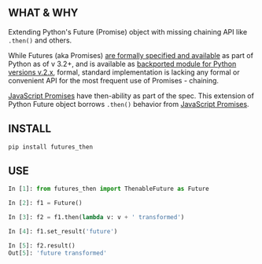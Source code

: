 ## WHAT & WHY

Extending Python's Future (Promise) object with missing chaining API like `.then()` and others.

While Futures (aka Promises) [are formally specified and available](https://www.python.org/dev/peps/pep-3148/) as part of Python as of v 3.2+,
and is available as [backported module for Python versions v.2.x](https://pypi.python.org/pypi/futures),
formal, standard implementation is lacking any formal or convenient API for the most frequent use of Promises - chaining.

[JavaScript Promises](https://github.com/promises-aplus/promises-spec) have then-ability as part of the spec.
This extension of Python Future object borrows `.then()` behavior from [JavaScript Promises](https://github.com/promises-aplus/promises-spec).

## INSTALL

`pip install futures_then`

## USE

```python
In [1]: from futures_then import ThenableFuture as Future

In [2]: f1 = Future()

In [3]: f2 = f1.then(lambda v: v + ' transformed')

In [4]: f1.set_result('future')

In [5]: f2.result()
Out[5]: 'future transformed'
```
